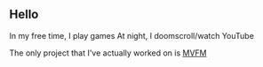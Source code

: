 ## Hello

In my free time, I play games
At night, I doomscroll/watch YouTube

The only project that I've actually worked on is [MVFM](https://github.com/CACabusas/MVFM)
